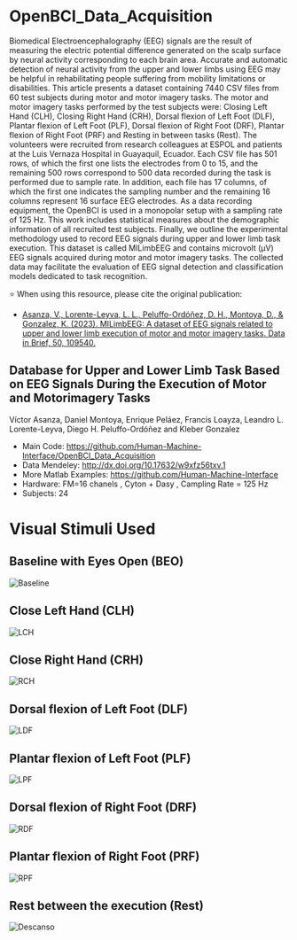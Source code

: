 # OpenBCI_Data_Acquisition
Biomedical Electroencephalography (EEG) signals are the result of measuring the electric potential difference generated on the scalp surface by neural activity corresponding to each brain area. Accurate and automatic detection of neural activity from the upper and lower limbs using EEG may be helpful in rehabilitating people suffering from mobility limitations or disabilities. This article presents a dataset containing 7440 CSV files from 60 test subjects during motor and motor imagery tasks. The motor and motor imagery tasks performed by the test subjects were: Closing Left Hand (CLH), Closing Right Hand (CRH), Dorsal flexion of Left Foot (DLF), Plantar flexion of Left Foot (PLF), Dorsal flexion of Right Foot (DRF), Plantar flexion of Right Foot (PRF) and Resting in between tasks (Rest). The volunteers were recruited from research colleagues at ESPOL and patients at the Luis Vernaza Hospital in Guayaquil, Ecuador. Each CSV file has 501 rows, of which the first one lists the electrodes from 0 to 15, and the remaining 500 rows correspond to 500 data recorded during the task is performed due to sample rate. In addition, each file has 17 columns, of which the first one indicates the sampling number and the remaining 16 columns represent 16 surface EEG electrodes. As a data recording equipment, the OpenBCI is used in a monopolar setup with a sampling rate of 125 Hz. This work includes statistical measures about the demographic information of all recruited test subjects. Finally, we outline the experimental methodology used to record EEG signals during upper and lower limb task execution. This dataset is called MILimbEEG and contains microvolt (µV) EEG signals acquired during motor and motor imagery tasks. The collected data may facilitate the evaluation of EEG signal detection and classification models dedicated to task recognition.

⭐ When using this resource, please cite the original publication:
- [Asanza, V., Lorente-Leyva, L. L., Peluffo-Ordóñez, D. H., Montoya, D., & Gonzalez, K. (2023). MILimbEEG: A dataset of EEG signals related to upper and lower limb execution of motor and motor imagery tasks. Data in Brief, 50, 109540.](https://doi.org/10.1016/j.dib.2023.109540)

## Database for Upper and Lower Limb Task Based on EEG Signals During the Execution of Motor and Motorimagery Tasks
Víctor Asanza, Daniel Montoya, Enrique Peláez, Francis Loayza, Leandro L. Lorente-Leyva, Diego H. Peluffo-Ordóñez and Kleber Gonzalez
- Main Code: https://github.com/Human-Machine-Interface/OpenBCI_Data_Acquisition
- Data Mendeley: http://dx.doi.org/10.17632/w9xfz56txv.1
- More Matlab Examples: https://github.com/Human-Machine-Interface
- Hardware: FM=16 chanels , Cyton + Dasy , Campling Rate = 125 Hz
- Subjects: 24

# Visual Stimuli Used
## Baseline with Eyes Open (BEO)
![Baseline](https://user-images.githubusercontent.com/12642226/134744392-57566b82-94a9-4061-a7fd-289a851e1f42.jpg)

## Close Left Hand (CLH)
![LCH](https://user-images.githubusercontent.com/12642226/134744791-76ab393e-fd8a-4acc-a8aa-619a6767df48.jpg)

## Close Right Hand (CRH)
![RCH](https://user-images.githubusercontent.com/12642226/134744835-ab66fbf9-d89a-4858-a2cc-028ba7ac09a7.jpg)

## Dorsal flexion of Left Foot (DLF)
![LDF](https://user-images.githubusercontent.com/12642226/134744874-8f65537b-806f-41b2-b551-3657274b2250.jpg)

## Plantar flexion of Left Foot (PLF)
![LPF](https://user-images.githubusercontent.com/12642226/134744919-598c95f2-de5e-4a89-96a1-270ad650b5ad.jpg)

## Dorsal flexion of Right Foot (DRF)
![RDF](https://user-images.githubusercontent.com/12642226/134744946-40acf814-d047-4a0c-93cd-95ad033d85e4.jpg)

## Plantar flexion of Right Foot (PRF)
![RPF](https://user-images.githubusercontent.com/12642226/134745001-c03f0464-5450-42d1-855b-91c0d6026497.jpg)

## Rest between the execution (Rest)
![Descanso](https://user-images.githubusercontent.com/12642226/134745058-c8b88ae7-16b0-4dcd-92be-3d19d7a21983.jpg)
